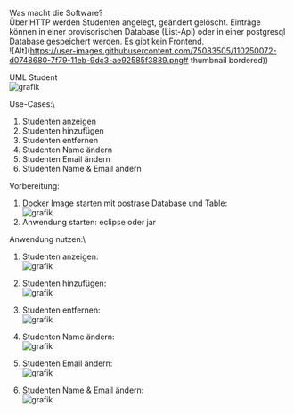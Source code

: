 
Was macht die Software?\
Über HTTP werden Studenten angelegt, geändert gelöscht. Einträge können in einer provisorischen Database (List-Api) oder in einer postgresql Database gespeichert werden. Es gibt kein Frontend.\
![Alt](https://user-images.githubusercontent.com/75083505/110250072-d0748680-7f79-11eb-9dc3-ae92585f3889.png# thumbnail bordered))

UML Student\
![grafik](https://user-images.githubusercontent.com/75083505/110248480-b3d45080-7f71-11eb-8b1d-787c373200ae.png)

Use-Cases:\
1) Studenten anzeigen
2) Studenten hinzufügen
3) Studenten entfernen
4) Studenten Name ändern
5) Studenten Email ändern
6) Studenten Name & Email ändern

Vorbereitung:
1) Docker Image starten mit postrase Database und Table:\
![grafik](https://user-images.githubusercontent.com/75083505/110249874-ab334880-7f78-11eb-9c65-d69484c428f4.png)
3) Anwendung starten: eclipse oder jar

Anwendung nutzen:\
1) Studenten anzeigen:\
![grafik](https://user-images.githubusercontent.com/75083505/110249896-d1f17f00-7f78-11eb-97f1-acc2196e4280.png)

2) Studenten hinzufügen:\
![grafik](https://user-images.githubusercontent.com/75083505/110249941-19780b00-7f79-11eb-8f67-a0b8b3329ebe.png)

3) Studenten entfernen:\
![grafik](https://user-images.githubusercontent.com/75083505/110249976-34e31600-7f79-11eb-86a3-91f7b765a825.png)

4) Studenten Name ändern:\
![grafik](https://user-images.githubusercontent.com/75083505/110249996-5b08b600-7f79-11eb-8f3d-96c463d91c6e.png)

5) Studenten Email ändern:\
![grafik](https://user-images.githubusercontent.com/75083505/110250048-a6bb5f80-7f79-11eb-8458-38ce94e7c000.png)

6) Studenten Name & Email ändern:\
![grafik](https://user-images.githubusercontent.com/75083505/110250021-7ecbfc00-7f79-11eb-8b25-8260b5439f84.png)
